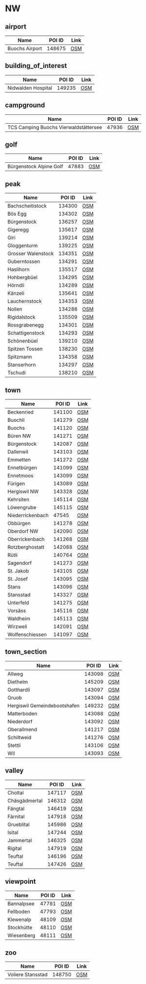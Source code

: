 # NW

## airport

| Name | POI ID | Link |
| ----- | ----- | ---- |
| Buochs Airport | 148675 | [OSM](https://www.openstreetmap.org/?mlat=46.97301342603509&mlon=8.397635364186232&zoom=13) |
## building_of_interest

| Name | POI ID | Link |
| ----- | ----- | ---- |
| Nidwalden Hospital | 149235 | [OSM](https://www.openstreetmap.org/?mlat=46.96001&mlon=8.357363&zoom=13) |
## campground

| Name | POI ID | Link |
| ----- | ----- | ---- |
| TCS Camping Buochs Vierwaldstättersee | 47936 | [OSM](https://www.openstreetmap.org/?mlat=46.979&mlon=8.417&zoom=13) |
## golf

| Name | POI ID | Link |
| ----- | ----- | ---- |
| Bürgenstock Alpine Golf | 47883 | [OSM](https://www.openstreetmap.org/?mlat=46.996&mlon=8.395&zoom=13) |
## peak

| Name | POI ID | Link |
| ----- | ----- | ---- |
| Bachscheitistock | 134300 | [OSM](https://www.openstreetmap.org/?mlat=46.93366176709573&mlon=8.464821088866973&zoom=13) |
| Bös Egg | 134302 | [OSM](https://www.openstreetmap.org/?mlat=46.93426946701775&mlon=8.450657026088887&zoom=13) |
| Bürgenstock | 136257 | [OSM](https://www.openstreetmap.org/?mlat=47.00031205123736&mlon=8.398295781771981&zoom=13) |
| Gigeregg | 135617 | [OSM](https://www.openstreetmap.org/?mlat=46.993064565392906&mlon=8.396938338405732&zoom=13) |
| Giri | 139214 | [OSM](https://www.openstreetmap.org/?mlat=46.90360845086566&mlon=8.432640930196387&zoom=13) |
| Gloggenturm | 139225 | [OSM](https://www.openstreetmap.org/?mlat=46.87966287279781&mlon=8.46050405748144&zoom=13) |
| Grosser Walenstock | 134351 | [OSM](https://www.openstreetmap.org/?mlat=46.857080138290286&mlon=8.41965459473155&zoom=13) |
| Guberntossen | 134291 | [OSM](https://www.openstreetmap.org/?mlat=46.95353117682756&mlon=8.436080939637577&zoom=13) |
| Haslihorn | 135517 | [OSM](https://www.openstreetmap.org/?mlat=46.975833658352165&mlon=8.307194953135086&zoom=13) |
| Hohbergbüel | 134295 | [OSM](https://www.openstreetmap.org/?mlat=46.942108591138336&mlon=8.525626841438237&zoom=13) |
| Hörndli | 134289 | [OSM](https://www.openstreetmap.org/?mlat=46.95840414015695&mlon=8.441002312320872&zoom=13) |
| Känzeli | 135641 | [OSM](https://www.openstreetmap.org/?mlat=46.99986348740228&mlon=8.407080482712336&zoom=13) |
| Lauchernstock | 134353 | [OSM](https://www.openstreetmap.org/?mlat=46.85485419680637&mlon=8.45905409019302&zoom=13) |
| Nollen | 134288 | [OSM](https://www.openstreetmap.org/?mlat=46.95966176285408&mlon=8.440443597508606&zoom=13) |
| Rigidalstock | 135509 | [OSM](https://www.openstreetmap.org/?mlat=46.85224506891266&mlon=8.419494532086624&zoom=13) |
| Rossgrabenegg | 134301 | [OSM](https://www.openstreetmap.org/?mlat=46.9351561105907&mlon=8.527408101815217&zoom=13) |
| Schattigenstock | 134293 | [OSM](https://www.openstreetmap.org/?mlat=46.94457098527065&mlon=8.501996032912778&zoom=13) |
| Schönenbüel | 139210 | [OSM](https://www.openstreetmap.org/?mlat=46.94197126039424&mlon=8.53151101088017&zoom=13) |
| Spitzen Tossen | 138230 | [OSM](https://www.openstreetmap.org/?mlat=46.942696241333046&mlon=8.486134665168068&zoom=13) |
| Spitzmann | 134358 | [OSM](https://www.openstreetmap.org/?mlat=46.85125807033036&mlon=8.426602795928378&zoom=13) |
| Stanserhorn | 134297 | [OSM](https://www.openstreetmap.org/?mlat=46.929727368952825&mlon=8.340290932131513&zoom=13) |
| Tschudi | 138210 | [OSM](https://www.openstreetmap.org/?mlat=46.857290104857334&mlon=8.425919038251495&zoom=13) |
## town

| Name | POI ID | Link |
| ----- | ----- | ---- |
| Beckenried | 141100 | [OSM](https://www.openstreetmap.org/?mlat=46.966882852624074&mlon=8.469814815600637&zoom=13) |
| Buochli | 141279 | [OSM](https://www.openstreetmap.org/?mlat=46.9932962599376&mlon=8.435172322475799&zoom=13) |
| Buochs | 141120 | [OSM](https://www.openstreetmap.org/?mlat=46.974788063254955&mlon=8.420388712070828&zoom=13) |
| Büren NW | 141271 | [OSM](https://www.openstreetmap.org/?mlat=46.93827499799175&mlon=8.396368065396342&zoom=13) |
| Bürgenstock | 142087 | [OSM](https://www.openstreetmap.org/?mlat=46.99649793847791&mlon=8.379352571505827&zoom=13) |
| Dallenwil | 143103 | [OSM](https://www.openstreetmap.org/?mlat=46.92917863283147&mlon=8.391031915052789&zoom=13) |
| Emmetten | 141272 | [OSM](https://www.openstreetmap.org/?mlat=46.95681941349811&mlon=8.5116448271639&zoom=13) |
| Ennetbürgen | 141099 | [OSM](https://www.openstreetmap.org/?mlat=46.9838034859245&mlon=8.409691113228709&zoom=13) |
| Ennetmoos | 143099 | [OSM](https://www.openstreetmap.org/?mlat=46.95699393382848&mlon=8.338657755108642&zoom=13) |
| Fürigen | 143089 | [OSM](https://www.openstreetmap.org/?mlat=46.98172952976453&mlon=8.351654619993413&zoom=13) |
| Hergiswil NW | 143328 | [OSM](https://www.openstreetmap.org/?mlat=46.98966882147005&mlon=8.309294270781812&zoom=13) |
| Kehrsiten | 145114 | [OSM](https://www.openstreetmap.org/?mlat=47.00086090623812&mlon=8.370949908840904&zoom=13) |
| Löwengrube | 145115 | [OSM](https://www.openstreetmap.org/?mlat=46.95792356368878&mlon=8.347516027024017&zoom=13) |
| Niederrickenbach | 47545 | [OSM](https://www.openstreetmap.org/?mlat=46.927&mlon=8.426&zoom=13) |
| Obbürgen | 141278 | [OSM](https://www.openstreetmap.org/?mlat=46.983108675747864&mlon=8.363114551535018&zoom=13) |
| Oberdorf NW | 142090 | [OSM](https://www.openstreetmap.org/?mlat=46.957659058748646&mlon=8.383684355397092&zoom=13) |
| Oberrickenbach | 141268 | [OSM](https://www.openstreetmap.org/?mlat=46.88789366444074&mlon=8.417931872581647&zoom=13) |
| Rotzberghostatt | 142088 | [OSM](https://www.openstreetmap.org/?mlat=46.962218365261265&mlon=8.344827800940632&zoom=13) |
| Rütli | 140764 | [OSM](https://www.openstreetmap.org/?mlat=46.942368531597424&mlon=8.299232727431333&zoom=13) |
| Sagendorf | 141273 | [OSM](https://www.openstreetmap.org/?mlat=46.9573701598329&mlon=8.524242569660338&zoom=13) |
| St. Jakob | 143105 | [OSM](https://www.openstreetmap.org/?mlat=46.93456337659891&mlon=8.306922893558276&zoom=13) |
| St. Josef | 143095 | [OSM](https://www.openstreetmap.org/?mlat=46.95882874991909&mlon=8.349570939028332&zoom=13) |
| Stans | 143096 | [OSM](https://www.openstreetmap.org/?mlat=46.96275348075668&mlon=8.36358547638156&zoom=13) |
| Stansstad | 143327 | [OSM](https://www.openstreetmap.org/?mlat=46.97426948056895&mlon=8.338992209749014&zoom=13) |
| Unterfeld | 141275 | [OSM](https://www.openstreetmap.org/?mlat=46.97244951467669&mlon=8.444001020833976&zoom=13) |
| Vorsäss | 145116 | [OSM](https://www.openstreetmap.org/?mlat=46.9445277202251&mlon=8.302341182926524&zoom=13) |
| Waldheim | 145113 | [OSM](https://www.openstreetmap.org/?mlat=46.9968217248412&mlon=8.385580707303072&zoom=13) |
| Wirzweli | 142091 | [OSM](https://www.openstreetmap.org/?mlat=46.91252756104074&mlon=8.364001431244146&zoom=13) |
| Wolfenschiessen | 141097 | [OSM](https://www.openstreetmap.org/?mlat=46.90719779412396&mlon=8.39643450937925&zoom=13) |
## town_section

| Name | POI ID | Link |
| ----- | ----- | ---- |
| Allweg | 143098 | [OSM](https://www.openstreetmap.org/?mlat=46.9574824225443&mlon=8.336501349839615&zoom=13) |
| Diethelm | 145209 | [OSM](https://www.openstreetmap.org/?mlat=46.9807161987363&mlon=8.351460262312584&zoom=13) |
| Gotthardli | 143097 | [OSM](https://www.openstreetmap.org/?mlat=46.957540758739576&mlon=8.347432140518524&zoom=13) |
| Gruob | 143094 | [OSM](https://www.openstreetmap.org/?mlat=46.95797396841044&mlon=8.340539697903761&zoom=13) |
| Hergiswil Gemeindebootshafen | 149232 | [OSM](https://www.openstreetmap.org/?mlat=46.979878&mlon=8.312822&zoom=13) |
| Matterboden | 143088 | [OSM](https://www.openstreetmap.org/?mlat=46.99354426860774&mlon=8.312169422614042&zoom=13) |
| Niederdorf | 143092 | [OSM](https://www.openstreetmap.org/?mlat=46.96334932554397&mlon=8.359899240652133&zoom=13) |
| Oberallmend | 141217 | [OSM](https://www.openstreetmap.org/?mlat=46.936658301818035&mlon=8.395278010675705&zoom=13) |
| Schiltweid | 141276 | [OSM](https://www.openstreetmap.org/?mlat=46.9834965239701&mlon=8.352122029525416&zoom=13) |
| Stettli | 143106 | [OSM](https://www.openstreetmap.org/?mlat=46.93388143621153&mlon=8.391227153846893&zoom=13) |
| Wil | 143093 | [OSM](https://www.openstreetmap.org/?mlat=46.95886776236954&mlon=8.386814296440852&zoom=13) |
## valley

| Name | POI ID | Link |
| ----- | ----- | ---- |
| Choltal | 147117 | [OSM](https://www.openstreetmap.org/?mlat=46.93406197976474&mlon=8.514695156118151&zoom=13) |
| Chäsgädmertal | 146312 | [OSM](https://www.openstreetmap.org/?mlat=46.93722346601268&mlon=8.50617264259241&zoom=13) |
| Fängtal | 146419 | [OSM](https://www.openstreetmap.org/?mlat=46.93988615928353&mlon=8.507070409744237&zoom=13) |
| Färnital | 147918 | [OSM](https://www.openstreetmap.org/?mlat=46.92035917746054&mlon=8.507826812115253&zoom=13) |
| Grueblital | 145986 | [OSM](https://www.openstreetmap.org/?mlat=46.96362463143647&mlon=8.527315815563576&zoom=13) |
| Isital | 147244 | [OSM](https://www.openstreetmap.org/?mlat=46.9324116365548&mlon=8.48963979490518&zoom=13) |
| Jammertal | 146325 | [OSM](https://www.openstreetmap.org/?mlat=46.96434072838812&mlon=8.45467292189211&zoom=13) |
| Rigital | 147919 | [OSM](https://www.openstreetmap.org/?mlat=46.92563163920373&mlon=8.493519786637929&zoom=13) |
| Teuftal | 146196 | [OSM](https://www.openstreetmap.org/?mlat=46.94416846649198&mlon=8.529963721831612&zoom=13) |
| Teuftal | 147426 | [OSM](https://www.openstreetmap.org/?mlat=46.95184567789386&mlon=8.404200327555053&zoom=13) |
## viewpoint

| Name | POI ID | Link |
| ----- | ----- | ---- |
| Bannalpsee | 47781 | [OSM](https://www.openstreetmap.org/?mlat=46.8699&mlon=8.4272&zoom=13) |
| Fellboden | 47793 | [OSM](https://www.openstreetmap.org/?mlat=46.8824&mlon=8.4212&zoom=13) |
| Klewenalp | 48109 | [OSM](https://www.openstreetmap.org/?mlat=46.9397&mlon=8.4735&zoom=13) |
| Stockhütte | 48110 | [OSM](https://www.openstreetmap.org/?mlat=46.9446&mlon=8.505&zoom=13) |
| Wiesenberg | 48111 | [OSM](https://www.openstreetmap.org/?mlat=46.9249&mlon=8.3641&zoom=13) |
## zoo

| Name | POI ID | Link |
| ----- | ----- | ---- |
| Voliere Stansstad | 148750 | [OSM](https://www.openstreetmap.org/?mlat=46.97854682157386&mlon=8.333832509571147&zoom=13) |
